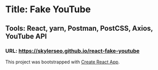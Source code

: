 # Title: Fake YouTube

## Tools: React, yarn, Postman, PostCSS, Axios, YouTube API

### URL: <https://skylerseo.github.io/react-fake-youtube>

This project was bootstrapped with [Create React App](https://github.com/facebook/create-react-app).
